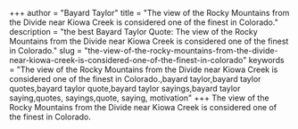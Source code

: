 +++
author = "Bayard Taylor"
title = "The view of the Rocky Mountains from the Divide near Kiowa Creek is considered one of the finest in Colorado."
description = "the best Bayard Taylor Quote: The view of the Rocky Mountains from the Divide near Kiowa Creek is considered one of the finest in Colorado."
slug = "the-view-of-the-rocky-mountains-from-the-divide-near-kiowa-creek-is-considered-one-of-the-finest-in-colorado"
keywords = "The view of the Rocky Mountains from the Divide near Kiowa Creek is considered one of the finest in Colorado.,bayard taylor,bayard taylor quotes,bayard taylor quote,bayard taylor sayings,bayard taylor saying,quotes, sayings,quote, saying, motivation"
+++
The view of the Rocky Mountains from the Divide near Kiowa Creek is considered one of the finest in Colorado.
